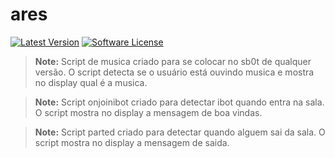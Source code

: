 # ares

[![Latest Version](http://img.shields.io/github/release/lucadegasperi/oauth2-server-laravel.svg?style=flat-square)](https://github.com/amarkes/ares/releases)
[![Software License](https://img.shields.io/badge/license-MIT-brightgreen.svg?style=flat-square)](LICENSE.md)


> **Note:** Script de musica criado para se colocar no sb0t de qualquer versão. O script detecta se o usuário está ouvindo musica e mostra no display qual é a musica.

> **Note:** Script onjoinibot criado para detectar ibot quando entra na sala. O script mostra no display a mensagem de boa vindas.

> **Note:** Script parted criado para detectar quando alguem sai da sala. O script mostra no display a mensagem de saida.
